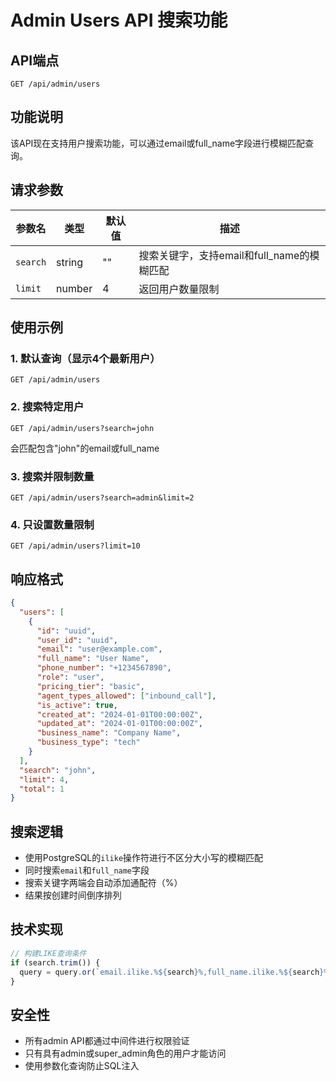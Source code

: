 # Admin Users API 搜索功能

## API端点

`GET /api/admin/users`

## 功能说明

该API现在支持用户搜索功能，可以通过email或full_name字段进行模糊匹配查询。

## 请求参数

| 参数名 | 类型 | 默认值 | 描述 |
|--------|------|--------|------|
| `search` | string | "" | 搜索关键字，支持email和full_name的模糊匹配 |
| `limit` | number | 4 | 返回用户数量限制 |

## 使用示例

### 1. 默认查询（显示4个最新用户）
```
GET /api/admin/users
```

### 2. 搜索特定用户
```
GET /api/admin/users?search=john
```
会匹配包含"john"的email或full_name

### 3. 搜索并限制数量
```
GET /api/admin/users?search=admin&limit=2
```

### 4. 只设置数量限制
```
GET /api/admin/users?limit=10
```

## 响应格式

```json
{
  "users": [
    {
      "id": "uuid",
      "user_id": "uuid",
      "email": "user@example.com",
      "full_name": "User Name",
      "phone_number": "+1234567890",
      "role": "user",
      "pricing_tier": "basic",
      "agent_types_allowed": ["inbound_call"],
      "is_active": true,
      "created_at": "2024-01-01T00:00:00Z",
      "updated_at": "2024-01-01T00:00:00Z",
      "business_name": "Company Name",
      "business_type": "tech"
    }
  ],
  "search": "john",
  "limit": 4,
  "total": 1
}
```

## 搜索逻辑

- 使用PostgreSQL的`ilike`操作符进行不区分大小写的模糊匹配
- 同时搜索`email`和`full_name`字段
- 搜索关键字两端会自动添加通配符（%）
- 结果按创建时间倒序排列

## 技术实现

```typescript
// 构建LIKE查询条件
if (search.trim()) {
  query = query.or(`email.ilike.%${search}%,full_name.ilike.%${search}%`);
}
```

## 安全性

- 所有admin API都通过中间件进行权限验证
- 只有具有admin或super_admin角色的用户才能访问
- 使用参数化查询防止SQL注入
